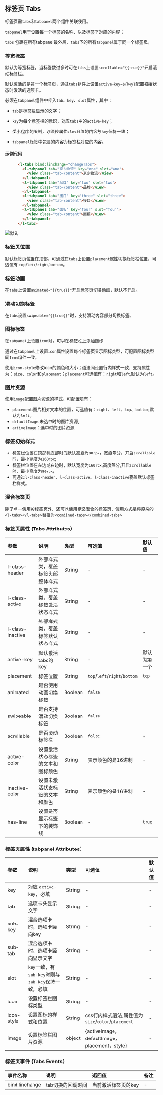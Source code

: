 ## 标签页 Tabs

标签页需`tabs`和`tabpanel`两个组件关联使用。

`tabpanel`用于设置每一个标签的名称、以及标签下对应的内容；

`tabs` 包裹在所有tabpanel最外层，`tabs`下的所有`tabpanel`属于同一个标签页。

### 等宽标签

默认为等宽标签，当标签数过多时可在`tabs`上设置`scrollable="{{true}}"`开启滚动标签栏。

默认激活的是第一个标签页，通过`tabs`组件上设置`active-key=${key}`配置初始状态时激活的选项卡。

必须在`tabpanel`组件中传入`tab`、`key`、`slot`属性，其中：

- `tab`是标签栏显示的文字；

- `key`为每个标签栏的标识，对应`tabs`中的`active-key`；

- 受小程序的限制，必须传属性`slot`且值的内容与`key`保持一致；

- `tabpanel`标签中包裹的内容为标签栏对应的内容。

#### 示例代码

```html
      <l-tabs bind:linchange="changeTabs">
        <l-tabpanel tab="京东物流" key="one" slot="one">
          <view class="tab-content">京东物流</view>
        </l-tabpanel>
        <l-tabpanel tab="品牌" key="two" slot="two">
          <view class="tab-content">品牌</view>
        </l-tabpanel>
        <l-tabpanel tab="接口" key="three" slot="three">
          <view class="tab-content">接口</view>
        </l-tabpanel>
        <l-tabpanel tab="面板" key="four" slot="four">
          <view class="tab-content">面板</view>
        </l-tabpanel>
      </l-tabs>
```

![默认](http://imglf3.nosdn.127.net/img/VVpkaDA0b3BNODZkZk9sS05xaEhzQnYxbGxOVm9PQ29MWHc3aG42RUU2MDllN2dWTDE3T2dBPT0.png?imageView&thumbnail=500x0&quality=96&stripmeta=0)


### 标签页位置

默认标签页位置在顶部，可通过在`tabs`上设置`placement`属性切换标签栏位置，可选值有 `top`/`left`/`right`/`bottom`。

### 标签动画

在`tabs`上设置`animated="{{true}}"`开启标签页切换动画，默认不开启。


### 滑动切换标签

在`tabs`设置`swipeable="{{true}}"`时，支持滑动内容部分切换标签。

### 图标标签

在`tabpanel`上设置`icon`时，可以在标签栏上添加图标

通过在`tabpanel`上设置`icon`属性设置每个标签页显示图标类型，可配置图标类型同`Icon`组件一致，

使用`icon-style`修改icon的颜色和大小；语法同设置行内样式一致，支持属性为：`size`、`color`和`placement`；`placement`可选值有：`right`和`left`,默认为`left`。

### 图片资源

使用`image`配置图片资源的样式，可配置项有：
- `placement`:图片相对文本的位置，可选值有：`right`、`left`、`top`、`bottom`,默认为`left`。
- `defaultImage`:未选中时的图片资源,
- `activeImage`：选中时的图片资源


### 标签初始样式

- 标签栏位置在顶部和底部时的默认高度为`80rpx`，宽度等分，开启`scrollable`时，最小宽度为`160rpx`;
- 标签栏位置在左边或右边时，默认宽度为`160rpx`,高度等分,开启`scrollable`时，最小高度为`80rpx`;
- 可通过`l-class-header`、`l-class-active`、`l-class-inactive`覆盖默认标签栏样式。

### 混合标签页

除了单一使用的标签页外，还可以使用横竖混合的标签页，使用方式是将原来的`<l-tabs></l-tabs>`替换为`<combined-tabs></combined-tabs>`


### 标签页属性 (Tabs Attributes）

| 参数   | 说明 | 类型 | 可选值 | 默认值 |  
|:----|:----|:----|:----|:----|
| l-class-header | 外部样式类，覆盖标签头部整体样式 | String | - | - |
| l-class-active | 外部样式类，覆盖标签激活状态样式 | String | - | - |
| l-class-inactive |外部样式类，覆盖标签默认状态样式 | String | - | - |
| active-key | 默认激活tabs的key | String | - | 默认为第一个 |
| placement | 标签位置 | String | `top`/`left`/`right`/`bottom` | `top` |
| animated  | 是否使用动画切换标签 | Boolean | `false` |
| swipeable | 是否支持滑动切换标签 | Boolean | `false` |
| scrollable | 是否滚动标签栏 | Boolean | `false` | - |
| active-color | 设置激活状态标签的文本和图标颜色 | String | 表示颜色的是16进制 | - |
| inactive-color | 设置未激活状态标签的文本和颜色 | String | 表示颜色的是16进制 | - |
| has-line | 设置是否显示标签下的装饰线 | Boolean | - | `true` |

### 标签页属性 (tabpanel Attributes）

| 参数   | 说明 | 类型 | 可选值 | 默认值 |  
|:----|:----|:----|:----|:----|
| key | 对应 `active-key`，必填 | String	| - | - |
| tab | 选项卡头显示文字 | String| - | - |
| sub-key |混合选项卡时，选项卡竖向key | String	| - | - |
| sub-tab | 混合选项卡时，选项卡竖向显示文字 | String| - | - |
| slot | `key`一致，有`sub-key`时则与`sub-key`保持一致，必填 | String| - | - |
| icon	| 设置标签栏图标类型 | String |	- | - |
| icon-style | 设置图标的样式和位置 | String | css行内样式语法,属性值为`size`/`color`/`placement`| - |
| image | 设置标签栏图片资源 | object | {activeImage，defaultImage，placement，style} | - |


### 标签页事件 (Tabs Events）

| 事件名称   | 说明   | 返回值   |  备注   | 
|:----|:----|:----|:----|
| bind:linchange | tab切换的回调时间 | 当前激活标签页的key | - |

